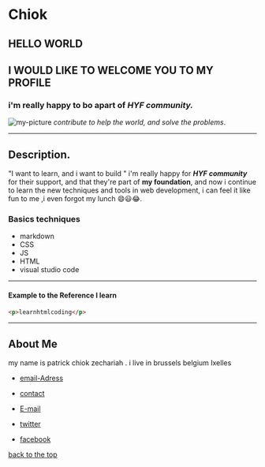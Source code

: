 # Chiok
## HELLO WORLD

## I WOULD LIKE TO WELCOME YOU TO MY PROFILE

### i'm really happy to bo apart of **_HYF community._**

![my-picture](https://scontent.fbru1-1.fna.fbcdn.net/v/t1.0-9/120078247_2677580522502582_5622776211647593673_o.jpg?_nc_cat=109&_nc_sid=09cbfe&_nc_ohc=HHyrJt0UNUgAX9sTmeO&_nc_ht=scontent.fbru1-1.fna&oh=ecf9f334eabc88494c2ff7a39176c5ad&oe=5F8F2316)
_contribute to help the world, and solve the problems_.

---

## Description.

"I want to learn, and i want to build " i'm really happy for **_HYF community_** for their support, and that they're
part of **my foundation**, and now i continue to learn the new techniques and tools in web development, i can feel it
like fun to me ,i even forgot my lunch :smile::smiley::joy:.

### Basics techniques

- markdown
- CSS
- JS
- HTML
- visual studio code

---

#### Example to the Reference I learn

```html
<p>learnhtmlcoding</p>
```

---

## About Me

my name is patrick chiok zechariah . i live in brussels belgium Ixelles

- [email-Adress](av-hergé-21/3-1050-brussels)

- [contact](+447307222428)

- [E-mail](chiokzechzrizh@gmail.com)

- [twitter](https://twitter.com/chiokwith_replie)

- [facebook](https://www.facebook.com/profile.php?id=100007519815651)

[back to the top](#chiok)
